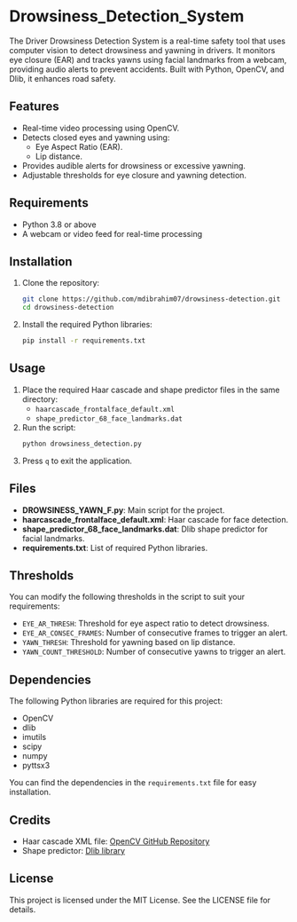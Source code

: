 # Drowsiness_Detection_System
The Driver Drowsiness Detection System is a real-time safety tool that uses computer vision to detect drowsiness and yawning in drivers. It monitors eye closure (EAR) and tracks yawns using facial landmarks from a webcam, providing audio alerts to prevent accidents. Built with Python, OpenCV, and Dlib, it enhances road safety.

## Features
- Real-time video processing using OpenCV.
- Detects closed eyes and yawning using:
  - Eye Aspect Ratio (EAR).
  - Lip distance.
- Provides audible alerts for drowsiness or excessive yawning.
- Adjustable thresholds for eye closure and yawning detection.

## Requirements
- Python 3.8 or above
- A webcam or video feed for real-time processing

## Installation
1. Clone the repository:
   ```bash
   git clone https://github.com/mdibrahim07/drowsiness-detection.git
   cd drowsiness-detection
   ```
2. Install the required Python libraries:
   ```bash
   pip install -r requirements.txt
   ```

## Usage
1. Place the required Haar cascade and shape predictor files in the same directory:
   - `haarcascade_frontalface_default.xml`
   - `shape_predictor_68_face_landmarks.dat`
2. Run the script:
   ```bash
   python drowsiness_detection.py
   ```
3. Press `q` to exit the application.

## Files
- **DROWSINESS_YAWN_F.py**: Main script for the project.
- **haarcascade_frontalface_default.xml**: Haar cascade for face detection.
- **shape_predictor_68_face_landmarks.dat**: Dlib shape predictor for facial landmarks.
- **requirements.txt**: List of required Python libraries.

## Thresholds
You can modify the following thresholds in the script to suit your requirements:
- `EYE_AR_THRESH`: Threshold for eye aspect ratio to detect drowsiness.
- `EYE_AR_CONSEC_FRAMES`: Number of consecutive frames to trigger an alert.
- `YAWN_THRESH`: Threshold for yawning based on lip distance.
- `YAWN_COUNT_THRESHOLD`: Number of consecutive yawns to trigger an alert.

## Dependencies
The following Python libraries are required for this project:
- OpenCV
- dlib
- imutils
- scipy
- numpy
- pyttsx3

You can find the dependencies in the `requirements.txt` file for easy installation.

## Credits
- Haar cascade XML file: [OpenCV GitHub Repository](https://github.com/opencv/opencv)
- Shape predictor: [Dlib library](http://dlib.net/)

## License
This project is licensed under the MIT License. See the LICENSE file for details.
